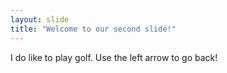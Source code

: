 ```yaml
---
layout: slide
title: "Welcome to our second slide!"
---
```

I do like to play golf.
Use the left arrow to go back!
